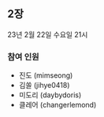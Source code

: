 ## 2장

23년 2월 22일 수요일 21시

### 참여 인원

- 진도 (mimseong)
- 김쏠 (jihye0418)
- 미도리 (daybydoris)
- 클레어 (changerlemond)

